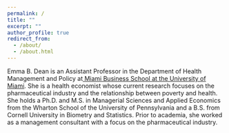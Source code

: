 ```yaml
---
permalink: /
title: ""
excerpt: ""
author_profile: true
redirect_from: 
  - /about/
  - /about.html
---
```


Emma B. Dean is an Assistant Professor in the Department of Health Management and Policy at[ Miami Business School at the University of Miami](https://www.bus.miami.edu/). She is a health economist whose current research focuses on the pharmaceutical industry and the relationship between poverty and health. She holds a Ph.D. and M.S. in Managerial Sciences and Applied Economics from the Wharton School of the University of Pennsylvania and a B.S. from Cornell University in Biometry and Statistics. Prior to academia, she worked as a management consultant with a focus on the pharmaceutical industry. 



